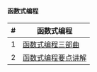 #### 函数式编程
|#|函数式编程|
|---|----|
|1|[函数式编程三部曲](https://zhuanlan.zhihu.com/p/21714695) |
|2|[函数式编程要点讲解](https://www.cnblogs.com/tugenhua0707/p/5046854.html)|